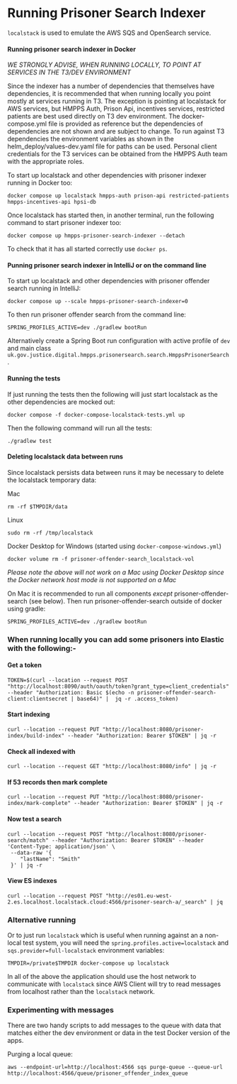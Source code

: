 # Running Prisoner Search Indexer

`localstack` is used to emulate the AWS SQS and OpenSearch service.

#### Running prisoner search indexer in Docker

*WE STRONGLY ADVISE, WHEN RUNNING LOCALLY, TO POINT AT SERVICES IN THE T3/DEV ENVIRONMENT*

Since the indexer has a number of dependencies that themselves have dependencies, it is recommended that when running
locally you point mostly at services running in T3. The exception is pointing at localstack for AWS services,
but HMPPS Auth, Prison Api, incentives services, restricted patients are best used directly on T3 dev environment.
The docker-compose.yml file is provided as reference but the dependencies of dependencies are not shown and are subject to change.
To run against T3 dependencies the environment variables as shown in the helm_deploy/values-dev.yaml file for paths can be used.
Personal client credentials for the T3 services can be obtained from the HMPPS Auth team with the appropriate roles.

To start up localstack and other dependencies with prisoner indexer running in Docker too:
```shell
docker compose up localstack hmpps-auth prison-api restricted-patients hmpps-incentives-api hpsi-db
```

Once localstack has started then, in another terminal, run the following command to start prisoner indexer too:
```shell
docker compose up hmpps-prisoner-search-indexer --detach
```
  To check that it has all started correctly use `docker ps`.

#### Punning prisoner search indexer in IntelliJ or on the command line
To start up localstack and other dependencies with prisoner offender search running in IntelliJ:
```shell
docker compose up --scale hmpps-prisoner-search-indexer=0
```
To then run prisoner offender search from the command line:
```
SPRING_PROFILES_ACTIVE=dev ./gradlew bootRun
```
Alternatively create a Spring Boot run configuration with active profile of `dev` and main class
`uk.gov.justice.digital.hmpps.prisonersearch.search.HmppsPrisonerSearch`.

#### Running the tests
If just running the tests then the following will just start localstack as the other dependencies are mocked out:

```shell
docker compose -f docker-compose-localstack-tests.yml up
```
Then the following command will run all the tests:
```shell
./gradlew test
```

#### Deleting localstack data between runs
Since localstack persists data between runs it may be necessary to delete the localstack temporary data:

Mac
```shell
rm -rf $TMPDIR/data
```
Linux
```shell
sudo rm -rf /tmp/localstack
```
Docker Desktop for Windows (started using `docker-compose-windows.yml`)
```shell
docker volume rm -f prisoner-offender-search_localstack-vol
```

*Please note the above will not work on a Mac using Docker Desktop since the Docker network host mode is not supported on a Mac*

On Mac it is recommended to run all components *except* prisoner-offender-search (see below). Then run prisoner-offender-search outside of docker using gradle:

```shell
SPRING_PROFILES_ACTIVE=dev ./gradlew bootRun
```

### When running locally you can add some prisoners into Elastic with the following:-

#### Get a token
```shell
TOKEN=$(curl --location --request POST "http://localhost:8090/auth/oauth/token?grant_type=client_credentials" --header "Authorization: Basic $(echo -n prisoner-offender-search-client:clientsecret | base64)" |  jq -r .access_token)
```

#### Start indexing
```shell
curl --location --request PUT "http://localhost:8080/prisoner-index/build-index" --header "Authorization: Bearer $TOKEN" | jq -r
```

#### Check all indexed with
```shell
curl --location --request GET "http://localhost:8080/info" | jq -r
```

#### If 53 records then mark complete
```shell
curl --location --request PUT "http://localhost:8080/prisoner-index/mark-complete" --header "Authorization: Bearer $TOKEN" | jq -r
```

#### Now test a search
```shell
curl --location --request POST "http://localhost:8080/prisoner-search/match" --header "Authorization: Bearer $TOKEN" --header 'Content-Type: application/json' \
 --data-raw '{
    "lastName": "Smith"
 }' | jq -r
```

#### View ES indexes
```shell
curl --location --request POST "http://es01.eu-west-2.es.localhost.localstack.cloud:4566/prisoner-search-a/_search" | jq
```

### Alternative running
Or to just run `localstack` which is useful when running against an a non-local test system, you will  need the `spring.profiles.active=localstack` and `sqs.provider=full-localstack` environment variables:

```shell
TMPDIR=/private$TMPDIR docker-compose up localstack
```

In all of the above the application should use the host network to communicate with `localstack` since AWS Client will try to read messages from localhost rather than the `localstack` network.

### Experimenting with messages

There are two handy scripts to add messages to the queue with data that matches either the dev environment or data in the test Docker version of the apps.

Purging a local queue:
```shell
aws --endpoint-url=http://localhost:4566 sqs purge-queue --queue-url http://localhost:4566/queue/prisoner_offender_index_queue
```
